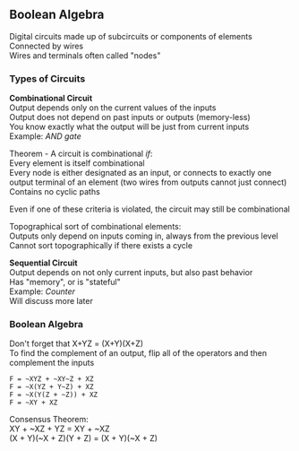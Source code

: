 ## Boolean Algebra
Digital circuits made up of subcircuits or components of
elements  
Connected by wires  
Wires and terminals often called "nodes"  

### Types of Circuits
**Combinational Circuit**  
Output depends only on the current values of the inputs  
Output does not depend on past inputs or outputs
(memory-less)  
You know exactly what the output will be just from current
inputs  
Example: *AND gate*  

Theorem -  A circuit is combinational *if*:  
Every element is itself combinational  
Every node is either designated as an input, or connects to
exactly one output terminal of an element (two wires from
outputs cannot just connect)  
Contains no cyclic paths  

Even if one of these criteria is violated, the circuit may
still be combinational  

Topographical sort of combinational elements:  
Outputs only depend on inputs coming in, always from the
previous level  
Cannot sort topographically if there exists a cycle  

**Sequential Circuit**  
Output depends on not only current inputs, but also past
behavior  
Has "memory", or is "stateful"  
Example: *Counter*  
Will discuss more later  

### Boolean Algebra
Don't forget that X+YZ = (X+Y)(X+Z)  
To find the complement of an output, flip all of the
operators and then complement the inputs  

```
F = ~XYZ + ~XY~Z + XZ
F = ~X(YZ + Y~Z) + XZ
F = ~X(Y(Z + ~Z)) + XZ
F = ~XY + XZ
```  
Consensus Theorem:  
XY + ~XZ + YZ = XY + ~XZ  
(X + Y)(~X + Z)(Y + Z) = (X + Y)(~X + Z)  



